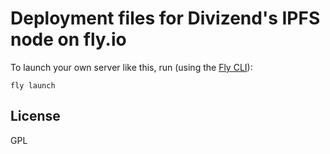 # Deployment files for Divizend's IPFS node on fly.io

To launch your own server like this, run (using the [Fly CLI](https://fly.io/docs/flyctl/install/)):

```
fly launch
```

## License

GPL